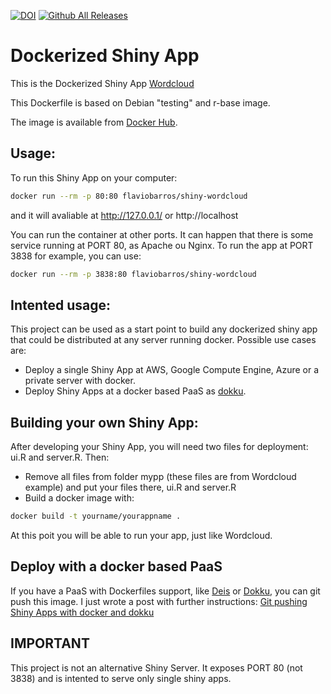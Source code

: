[![DOI](https://zenodo.org/badge/34694294.svg)](https://zenodo.org/badge/latestdoi/34694294)
[![Github All Releases](https://img.shields.io/github/downloads/atom/atom/total.svg)](https://github.com/flaviobarros/shiny-wordcloud)


Dockerized Shiny App
=======================

This is the Dockerized Shiny App [Wordcloud](http://shiny.rstudio.com/gallery/word-cloud.html)

This Dockerfile is based on Debian "testing" and r-base image.

The image is available from [Docker Hub](https://registry.hub.docker.com/u/flaviobarros/shiny-wordcloud/).

## Usage:

To run this Shiny App on your computer:

```sh
docker run --rm -p 80:80 flaviobarros/shiny-wordcloud
```

and it will avaliable at http://127.0.0.1/ or http://localhost

You can run the container at other ports. It can happen that there is some service running at PORT 80, as Apache ou Nginx.
To run the app at PORT 3838 for example, you can use:

```sh
docker run --rm -p 3838:80 flaviobarros/shiny-wordcloud
```

## Intented usage:

This project can be used as a start point to build any dockerized shiny app that could be distributed at any server running docker.
Possible use cases are:

* Deploy a single Shiny App at AWS, Google Compute Engine, Azure or a private server with docker.
* Deploy Shiny Apps at a docker based PaaS as [dokku](https://github.com/progrium/dokku). 

## Building your own Shiny App:

After developing your Shiny App, you will need two files for deployment: ui.R and server.R. Then:

* Remove all files from folder mypp (these files are from Wordcloud example) and put your files there, ui.R and server.R
* Build a docker image with:

```sh
docker build -t yourname/yourappname .
```

At this poit you will be able to run your app, just like Wordcloud.

## Deploy with a docker based PaaS

If you have a PaaS with Dockerfiles support, like [Deis](http://deis.io/) or [Dokku](https://github.com/progrium/dokku), you can git push this image. I just wrote a post with further instructions: [Git pushing Shiny Apps with docker and dokku](https://www.rmining.net/2015/05/11/git-pushing-shiny-apps-with-docker-dokku/)

## IMPORTANT

This project is not an alternative Shiny Server. It exposes PORT 80 (not 3838) and is intented to serve only single shiny apps.


